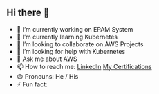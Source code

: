 ## Hi there 👋


- 🔭 I’m currently working on EPAM System
- 🌱 I’m currently learning Kubernetes
- 👯 I’m looking to collaborate on AWS Projects
- 🤔 I’m looking for help with Kubernetes
- 💬 Ask me about AWS
- 📫 How to reach me: 
  [LinkedIn](https://www.linkedin.com/in/edward-montes-hernandez-76534973/)
  [My Certifications](https://www.credly.com/users/edward-montes/badges) 
- 😄 Pronouns: He / His
- ⚡ Fun fact: 

